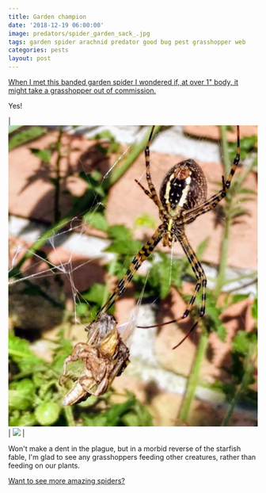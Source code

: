 ```yaml
---
title: Garden champion
date: '2018-12-19 06:00:00'
image: predators/spider_garden_sack_.jpg
tags: garden spider arachnid predator good bug pest grasshopper web
categories: pests
layout: post
---
```


[When I met this banded garden spider I wondered if, at over 1" body, it might take a grasshopper out of commission.](https://reverdecer.annalisagross.com/2018/12/07/life-went-on/)

Yes!

| [![](/images/predators/spider_garden_chocho_.jpg)](/images/predators/spider_garden_chocho.jpg) | [![](/images/predators/spider_garden_chocho2_.jpg)](/images/predators/spider_garden_chocho2.jpg) |

Won't make a dent in the plague, but in a morbid reverse of the starfish fable, I'm glad to see any grasshoppers feeding other creatures, rather than feeding on our plants.

[Want to see more amazing spiders?](https://reverdecer.annalisagross.com/2018/10/29/spider-gallery/)